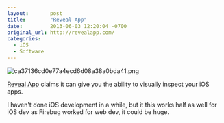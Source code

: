 ```yaml
---
layout:       post
title:        "Reveal App"
date:         2013-06-03 12:20:04 -0700
original_url: http://revealapp.com/
categories:
  - iOS
  - Software
---
```


  ![ca37136cd0e77a4ecd6d08a38a0bda41.png](/attachments/ca37136cd0e77a4ecd6d08a38a0bda41/image.png) 

  [Reveal App](http://revealapp.com/)  claims it can give you the ability to visually inspect your iOS apps.

I haven't done iOS development in a while, but it this works half as well for iOS dev as Firebug worked for web dev, it could be huge.

